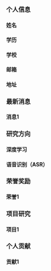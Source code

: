 ### 个人信息
#### 姓名
#### 学历
#### 学校
#### 邮箱
#### 地址
### 最新消息
#### 消息1

### 研究方向
#### 深度学习
#### 语音识别（ASR）

### 荣誉奖励
#### 荣誉1
### 项目研究
#### 项目1
### 个人贡献
#### 贡献1
